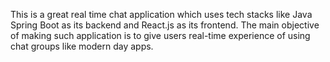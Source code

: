 This is a great real time chat application which uses tech stacks like Java Spring Boot as its backend and React.js as its frontend. The main objective of making such application is to give users real-time experience of using chat groups like modern day apps.
